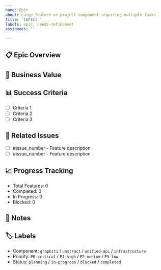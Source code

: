 ```yaml
---
name: Epic
about: Large feature or project component requiring multiple tasks
title: '[EPIC] '
labels: epic, needs-refinement
assignees: ''

---
```


## 📋 Epic Overview
<!-- Provide a high-level description of what this epic aims to achieve -->

## 🎯 Business Value
<!-- Explain the value this epic brings to the project -->

## 📊 Success Criteria
<!-- Define what success looks like for this epic -->
- [ ] Criteria 1
- [ ] Criteria 2
- [ ] Criteria 3

## 🔗 Related Issues
<!-- List all feature issues that are part of this epic -->
- [ ] #issue_number - Feature description
- [ ] #issue_number - Feature description

## 📈 Progress Tracking
<!-- Updated automatically or manually -->
- Total Features: 0
- Completed: 0
- In Progress: 0
- Blocked: 0

## 📝 Notes
<!-- Any additional context, decisions, or constraints -->

## 🏷️ Labels
- Component: `graphiti` / `unstract` / `unified-api` / `infrastructure`
- Priority: `P0-critical` / `P1-high` / `P2-medium` / `P3-low`
- Status: `planning` / `in-progress` / `blocked` / `completed`